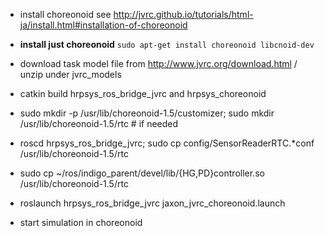 - install choreonoid see http://jvrc.github.io/tutorials/html-ja/install.html#installation-of-choreonoid   

- **install just choreonoid** ```sudo apt-get install choreonoid libcnoid-dev```

- download task model file from http://www.jvrc.org/download.html / unzip under jvrc_models 

- catkin build hrpsys_ros_bridge_jvrc and hrpsys_choreonoid

- sudo mkdir -p /usr/lib/choreonoid-1.5/customizer; sudo mkdir /usr/lib/choreonoid-1.5/rtc # if needed

- roscd hrpsys_ros_bridge_jvrc; sudo cp config/SensorReaderRTC.*conf /usr/lib/choreonoid-1.5/rtc

- sudo cp ~/ros/indigo_parent/devel/lib/{HG,PD}controller.so /usr/lib/choreonoid-1.5/rtc

- roslaunch hrpsys_ros_bridge_jvrc jaxon_jvrc_choreonoid.launch

- start simulation in choreonoid
